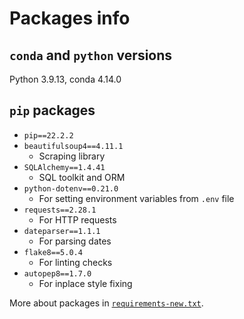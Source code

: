 # Packages info

##  `conda` and `python` versions

Python 3.9.13, conda 4.14.0

## `pip` packages

* `pip==22.2.2`
* `beautifulsoup4==4.11.1`
    * Scraping library
* `SQLAlchemy==1.4.41`
    * SQL toolkit and ORM
* `python-dotenv==0.21.0`
    * For setting environment variables from `.env` file
* `requests==2.28.1`
    * For HTTP requests
* `dateparser==1.1.1`
    * For parsing dates
* `flake8==5.0.4`
    * For linting checks
* `autopep8==1.7.0`
    * For inplace style fixing


More about packages in [`requirements-new.txt`](./requirements-new.txt).
